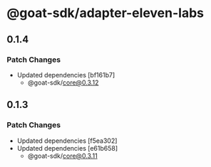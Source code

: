# @goat-sdk/adapter-eleven-labs

## 0.1.4

### Patch Changes

- Updated dependencies [bf161b7]
  - @goat-sdk/core@0.3.12

## 0.1.3

### Patch Changes

- Updated dependencies [f5ea302]
- Updated dependencies [e61b658]
  - @goat-sdk/core@0.3.11
